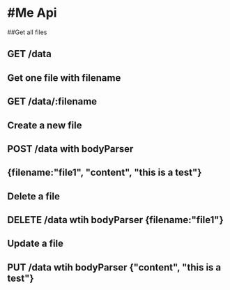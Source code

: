 #Me Api
===================


##Get all files

GET /data
-------------------
Get one file with filename
-------------------
GET /data/:filename
-------------------
Create a new file
-------------------
POST /data with bodyParser
-------------------
{filename:"file1",
"content", "this is a test"}
-------------------
Delete a file
-------------------
DELETE /data wtih bodyParser
{filename:"file1"}
-------------------
Update a file
-------------------
PUT /data  wtih bodyParser
{"content", "this is a test"}
-------------------
